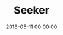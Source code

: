 ---
layout: fanlink

title: Seeker
artists: Dimatis
link: seeker
date: 2018-05-11 00:00:00

image: https://dimatis.yizack.com/images/seeker.jpg

spotify: https://open.spotify.com/album/6yCpIKVIVL0SxnrgPwOAx9
soundcloud: https://soundcloud.com/dimatis/seeker
youtube: https://youtu.be/5gjABvcj72Y
itunes: https://music.apple.com/us/album/seeker-single/1383932798?app=itunes
apple: https://music.apple.com/us/album/seeker-single/1383932798?app=music
bandcamp: https://dimatis.bandcamp.com/track/seeker
deezer: https://www.deezer.com/en/album/63457002
tidal: https://tidal.com/browse/album/89005779

dropbox: 91tlorbzv82m5fc

download: true

dark: false
---